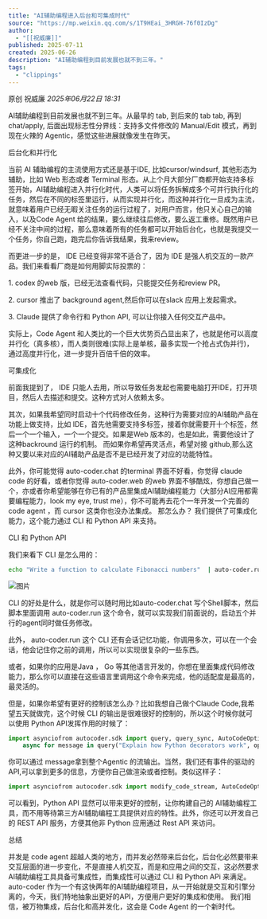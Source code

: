 ```yaml
---
title: "AI辅助编程进入后台和可集成时代"
source: "https://mp.weixin.qq.com/s/1T9HEai_3HRGH-76f0IzDg"
author:
  - "[[祝威廉]]"
published: 2025-07-11
created: 2025-06-26
description: "AI辅助编程到目前发展也就不到三年。"
tags:
  - "clippings"
---
```

原创 祝威廉 *2025年06月22日 18:31*

AI辅助编程到目前发展也就不到三年。从最早的 tab, 到后来的 tab tab, 再到 chat/apply, 后面出现标志性分界线：支持多文件修改的 Manual/Edit 模式，再到现在火辣的 Agentic，感觉这些进展就像发生在昨天。

后台化和并行化

当前 AI 辅助编程的主流使用方式还是基于IDE, 比如cursor/windsurf, 其他形态为辅助，比如 Web 形态或者 Terminal 形态。从上个月大部分厂商都开始支持多标签开始，AI辅助编程进入并行化时代，人类可以将任务拆解成多个可并行执行化的任务，然后在不同的标签里运行，从而实现并行化，而这种并行化一旦成为主流，就意味着用户已经无暇关注任务的运行过程了，对用户而言，他只关心自己的输入，以及Code Agent 给的结果，要么继续往后修改，要么返工重修。既然用户已经不关注中间的过程，那么意味着所有的任务都可以开始后台化，也就是我提交一个任务，你自己跑，跑完后你告诉我结果，我来review。

而更进一步的是， IDE 已经变得非常不适合了，因为 IDE 是强人机交互的一款产品。我们来看看厂商是如何用脚实际投票的：

1\. codex 的web 版，已经无法查看代码，只能提交任务和review PR。

2\. cursor 推出了 background agent,然后你可以在slack 应用上发起需求。

3\. Claude 提供了命令行和 Python API, 可以让你接入任何交互产品中。

实际上，Code Agent 和人类比的一个巨大优势页凸显出来了，也就是他可以高度并行化（真多核），而人类则很难(实际上是单核，最多实现一个抢占式伪并行)，通过高度并行化，进一步提升百倍千倍的效率。

可集成化

前面我提到了， IDE 只能人去用，所以导致任务发起也需要电脑打开IDE，打开项目，然后人去描述和提交。这种方式对人依赖太多。

其次，如果我希望同时启动十个代码修改任务，这种行为需要对应的AI辅助产品在功能上做支持，比如 IDE，首先他需要支持多标签，接着你就需要开十个标签，然后一个一个输入，一个一个提交。如果是Web 版本的，也是如此，需要他设计了这种backround 运行的机制。 而如果你希望再灵活点，希望对接 github,那么这种又要以来对应的AI辅助产品是否不是已经开发了对应的功能特性。

此外，你可能觉得 auto-coder.chat 的terminal 界面不好看，你觉得 claude code 的好看，或者你觉得 auto-coder.web 的web 界面不够酷炫，你想自己做一个，亦或者你希望能够在你已有的产品里集成AI辅助编程能力（大部分AI应用都需要编程能力，look my eye, trust me），你不可能再去花个一年开发一个完善的code agent ，而 cursor 这类你也没办法集成。 那怎么办？ 我们提供了可集成化能力，这个能力通过 CLI 和 Python API 来支持。

CLI 和 Python API

我们来看下 CLI 是怎么用的：

```bash
echo "Write a function to calculate Fibonacci numbers"  | auto-coder.run --model v3_chat
```

![图片](https://mmbiz.qpic.cn/mmbiz_png/TutGfHFrGuh3UAUxJKmmOANThl4micEh2s56ibBthYz0N2tSDh6DDYyheDXgRhPw9YZEBHS1w4EwCGrib5B0A3icGQ/640?wx_fmt=png&from=appmsg&watermark=1&tp=webp&wxfrom=5&wx_lazy=1)

  

CLI 的好处是什么，就是你可以随时用比如auto-coder.chat 写个Shell脚本，然后脚本里面调用 auto-coder.run 这个命令，就可以实现我们前面说的，启动五个并行的agent同时做任务修改。

此外， auto-coder.run 这个 CLI 还有会话记忆功能，你调用多次，可以在一个会话，他会记住你之前的调用，所以可以实现很复杂的一些东西。

或者，如果你的应用是Java ， Go 等其他语言开发的，你想在里面集成代码修改能力，那么你可以直接在这些语言里调用这个命令来完成，他的适配度是最高的，最灵活的。

但是，如果你希望有更好的控制该怎么办？比如我想自己做个Claude Code,我希望五天就做完，这个时候 CLI 的输出是很难很好的控制的，所以这个时候你就可以使用 Python API发挥作用的时候了：

  

```python
import asynciofrom autocoder.sdk import query, query_sync, AutoCodeOptions# 同步查询response = query_sync("Write a function to calculate Fibonacci numbers",options = AutoCodeOptions(                        model="v3_chat"    ))print(response)# 异步查询async def async_example():    options = AutoCodeOptions(                        model="v3_chat"    )
    async for message in query("Explain how Python decorators work", options):        print(f"[{message.role}] {message.content}")asyncio.run(async_example())
```

  

你可以通过 message拿到整个Agentic 的流输出。当然，我们还有事件的驱动的 API,可以拿到更多的信息，方便你自己做渲染或者控制。类似这样子：

```python
import asynciofrom autocoder.sdk import modify_code_stream, AutoCodeOptions        async def main():    options = AutoCodeOptions(model="v3_chat")    async for event in modify_code_stream(        "Refactor the user authentication module",        options=options    ):        print(f"[{event.event_type}] {event.data}")asyncio.run(main())
```

  

可以看到，Python API 显然可以带来更好的控制，让你构建自己的 AI辅助编程工具，而不用等待第三方AI辅助编程工具提供对应的特性。此外，你还可以开发自己的 REST API 服务，方便其他非 Python 应用通过 Rest API 来访问。

总结

并发是 code agent 超越人类的地方，而并发必然带来后台化，后台化必然要带来交互层面的进一步变化，不是直接人机交互，而是和应用之间的交互，这必然要求 AI辅助编程工具具备可集成性，而集成性可以通过 CLI 和 Python APi 来满足。 auto-coder 作为一个有这快两年的AI辅助编程项目，从一开始就是交互和引擎分离的，今天，我们特地抽象出更好的API，方便用户更好的集成和使用。 我们相信，被万物集成，后台化和高并发化，这会是 Code Agent 的一个新时代。